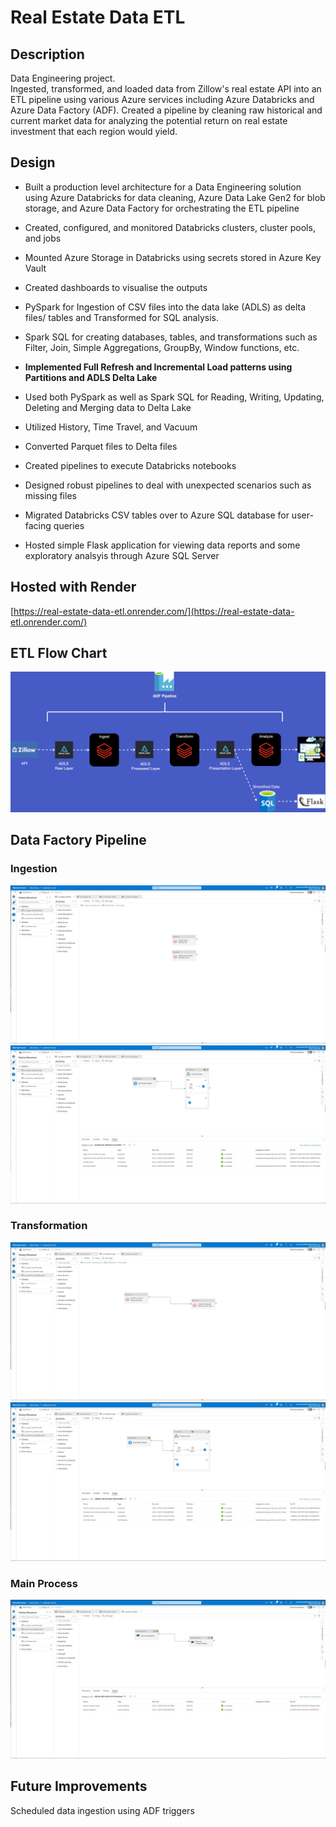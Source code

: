 # Real Estate Data ETL

## Description

Data Engineering project.\
Ingested, transformed, and loaded data from Zillow's real estate API into an ETL pipeline using various Azure services including Azure Databricks and Azure Data Factory (ADF).
Created a pipeline by cleaning raw historical and current market data for analyzing the potential return on real estate investment that each region would yield.

## Design

- Built a production level architecture for a Data Engineering solution using Azure Databricks for data cleaning, Azure Data Lake Gen2 for blob storage, and Azure Data Factory for orchestrating the ETL pipeline

- Created, configured, and monitored Databricks clusters, cluster pools, and jobs

- Mounted Azure Storage in Databricks using secrets stored in Azure Key Vault

- Created dashboards to visualise the outputs

- PySpark for Ingestion of CSV files into the data lake (ADLS) as delta files/ tables and Transformed for SQL analysis.

- Spark SQL for creating databases, tables, and transformations such as Filter, Join, Simple Aggregations, GroupBy, Window functions, etc.

- **Implemented Full Refresh and Incremental Load patterns using Partitions and ADLS Delta Lake**

- Used both PySpark as well as Spark SQL for Reading, Writing, Updating, Deleting and Merging data to Delta Lake

- Utilized History, Time Travel, and Vacuum

- Converted Parquet files to Delta files

- Created pipelines to execute Databricks notebooks

- Designed robust pipelines to deal with unexpected scenarios such as missing files

- Migrated Databricks CSV tables over to Azure SQL database for user-facing queries

- Hosted simple Flask application for viewing data reports and some exploratory analsyis through Azure SQL Server

## Hosted with Render
[https://real-estate-data-etl.onrender.com/](https://real-estate-data-etl.onrender.com/)

## ETL Flow Chart

![](images/etl-pipeline.png)

## Data Factory Pipeline

### Ingestion

![Ingestion Files](images/adf-ingestion-files.jpg)
![Ingestion ](images/adf-ingestion.jpg)

### Transformation

![Transformation Files](images/adf-transformation-files.jpg)
![Transformation](images/adf-transformation.jpg)

### Main Process

![Main Process](images/adf-main-process.jpg)

## Future Improvements

Scheduled data ingestion using ADF triggers
